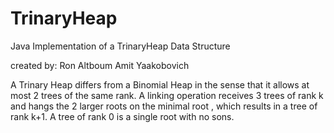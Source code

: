 # TrinaryHeap
Java Implementation of a TrinaryHeap Data Structure

created by:
Ron Altboum
Amit Yaakobovich

A Trinary Heap differs from a Binomial Heap in the sense that it allows at most 2 trees of the same rank.
A linking operation receives 3 trees of rank k and hangs the 2 larger roots on the minimal root , which results in a tree of rank k+1.
A tree of rank 0 is a single root with no sons.
